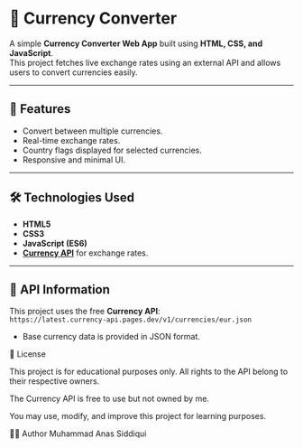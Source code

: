 # 💱 Currency Converter

A simple **Currency Converter Web App** built using **HTML, CSS, and JavaScript**.  
This project fetches live exchange rates using an external API and allows users to convert currencies easily.

---

## 🚀 Features
- Convert between multiple currencies.
- Real-time exchange rates.
- Country flags displayed for selected currencies.
- Responsive and minimal UI.

---

## 🛠️ Technologies Used
- **HTML5**
- **CSS3**
- **JavaScript (ES6)**
- **[Currency API](https://latest.currency-api.pages.dev/)** for exchange rates.

---

## 🔗 API Information
This project uses the free **Currency API**:  
`https://latest.currency-api.pages.dev/v1/currencies/eur.json`

- Base currency data is provided in JSON format.

📜 License

This project is for educational purposes only.
All rights to the API belong to their respective owners.

The Currency API is free to use but not owned by me.

You may use, modify, and improve this project for learning purposes.

👨‍💻 Author
Muhammad Anas Siddiqui